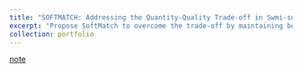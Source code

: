 ```yaml
---
title: "SOFTMATCH: Addressing the Quantity-Quality Trade-off in Swmi-supervised Learning"
excerpt: "Propose SoftMatch to overcome the trade-off by maintaining both high quantity and high quality of pseudo-labels during training, effectively exploiting the unlabeled data (2023/02/14)<br/>"
collection: portfolio
---
```


[note](http://xtwusamantha.github.io/files/SoftMatch.pdf)
